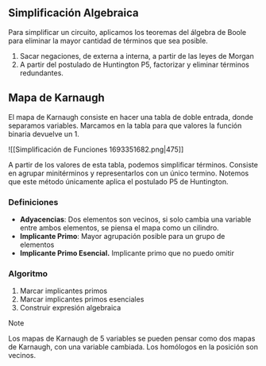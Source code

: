 ## Simplificación Algebraica

Para simplificar un circuito, aplicamos los teoremas del álgebra de Boole para eliminar la mayor cantidad de términos que sea posible.

1. Sacar negaciones, de externa a interna, a partir de las leyes de Morgan
2. A partir del postulado de Huntington P5, factorizar y eliminar términos redundantes.

## Mapa de Karnaugh

El mapa de Karnaugh consiste en hacer una tabla de doble entrada, donde separamos variables. Marcamos en la tabla para que valores la función binaria devuelve un $1$.

![[Simplificación de Funciones 1693351682.png|475]]

A partir de los valores de esta tabla, podemos simplificar términos. Consiste en agrupar minitérminos y representarlos con un único termino. Notemos que este método únicamente aplica el postulado P5 de Huntington.

### Definiciones

- **Adyacencias**: Dos elementos son vecinos, si solo cambia una variable entre ambos elementos, se piensa el mapa como un cilindro.
- **Implicante Primo**: Mayor agrupación posible para un grupo de elementos
- **Implicante Primo Esencial.** Implicante primo que no puedo omitir

### Algoritmo

1. Marcar implicantes primos
2. Marcar implicantes primos esenciales
3. Construir expresión algebraica

> [!note]
> Los mapas de Karnaugh de 5 variables se pueden pensar como dos mapas de Karnaugh, con una variable cambiada. Los homólogos en la posición son vecinos.
